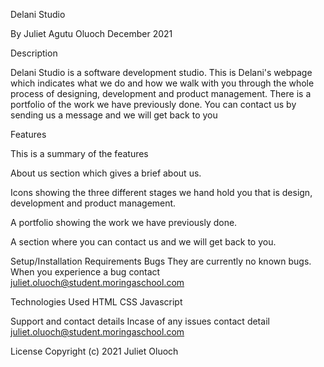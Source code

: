 Delani Studio

By Juliet Agutu Oluoch December 2021

Description

Delani Studio is a software development studio. This is Delani's webpage which indicates what we do and how we walk with you through the whole process of designing, development and product management. There is a portfolio of the work we have previously done. You can contact us by sending us a message and we will get back to you 

Features

This is a summary of the features

About us section which gives a brief about us.

Icons showing the three different stages we hand hold you that is design, development and product management.

A portfolio showing the work we have previously done.

A section where you can contact us and we will get back to you.

Setup/Installation Requirements Bugs They are currently no known bugs. When you experience a bug contact juliet.oluoch@student.moringaschool.com

Technologies Used HTML CSS Javascript

Support and contact details Incase of any issues contact detail juliet.oluoch@student.moringaschool.com

License Copyright (c) 2021 Juliet Oluoch
